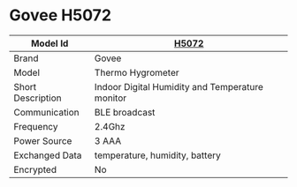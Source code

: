 # Govee H5072

|Model Id|[H5072](https://github.com/theengs/decoder/blob/development/src/devices/H5072_json.h)|
|-|-|
|Brand|Govee|
|Model|Thermo Hygrometer|
|Short Description|Indoor Digital Humidity and Temperature monitor|
|Communication|BLE broadcast|
|Frequency|2.4Ghz|
|Power Source|3 AAA|
|Exchanged Data|temperature, humidity, battery|
|Encrypted|No|
